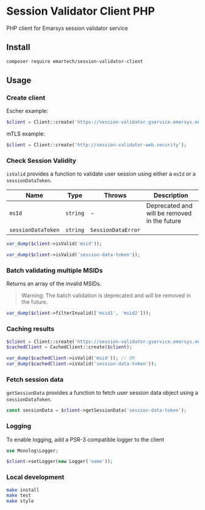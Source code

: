 # Session Validator Client PHP

PHP client for Emarsys session validator service

## Install

```bash
composer require emartech/session-validator-client
```

## Usage

### Create client

Escher example:
```php
$client = Client::create('https://session-validator.gservice.emarsys.net', 'escher_key', 'escher_secret');
```

mTLS example:
```php
$client = Client::create('http://session-validator-web.security');
```

### Check Session Validity

`isValid` provides a function to validate user session using either a `msId` or a `sessionDataToken`.

| Name               | Type     | Throws             | Description                                  |
|--------------------|----------|--------------------|----------------------------------------------|
| `msId`             | `string` | -                  | Deprecated and will be removed in the future |
| `sessionDataToken` | `string` | `SessionDataError` |                                              |

```php
var_dump($client->isValid('msid'));
```

```php
var_dump($client->isValid('session-data-token'));
```

### Batch validating multiple MSIDs

Returns an array of the invalid MSIDs.

> Warning: The batch validation is deprecated and will be removed in the future.

```php
var_dump($client->filterInvalid(['msid1', 'msid2']));
```

### Caching results

```php
$client = Client::create('https://session-validator.gservice.emarsys.net', 'escher_key', 'escher_secret');
$cachedClient = CachedClient::create($client);

var_dump($cachedClient->isValid('msid')); // OR
var_dump($cachedClient->isValid('session-data-token'));
```

### Fetch session data

`getSessionData` provides a function to fetch user session data object using a `sessionDataToken`.

```php
const sessionData = $client->getSessionData('session-data-token');
```

### Logging

To enable logging, add a PSR-3 compatible logger to the client

```php
use Monolog\Logger;

$client->setLogger(new Logger('name'));
```

### Local development

```bash
make install
make test
make style
```
